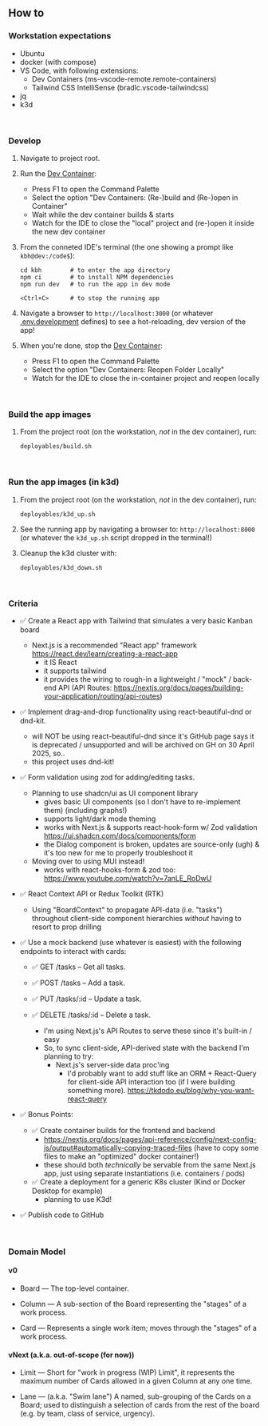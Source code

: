 ## How to ##

### Workstation expectations ###

- Ubuntu
- docker (with compose)
- VS Code, with following extensions:
  - Dev Containers (ms-vscode-remote.remote-containers)
  - Tailwind CSS IntelliSense (bradlc.vscode-tailwindcss)
- jq
- k3d


&nbsp;

### Develop ###

1. Navigate to project root.

1. Run the [Dev Container](https://code.visualstudio.com/docs/devcontainers/containers):
    - Press F1 to open the Command Palette
    - Select the option "Dev Containers: (Re-)build and (Re-)open in Container"
    - Wait while the dev container builds & starts
    - Watch for the IDE to close the "local" project and (re-)open it inside the new dev container

1. From the conneted IDE's terminal (the one showing a prompt like `kbh@dev:/code$`):
    ```
    cd kbh        # to enter the app directory
    npm ci        # to install NPM dependencies
    npm run dev   # to run the app in dev mode

    <Ctrl+C>      # to stop the running app
    ```

1. Navigate a browser to `http://localhost:3000` (or whatever [.env.development](./kbh/.env.development) defines) to see a hot-reloading, dev version of the app!

1. When you're done, stop the [Dev Container](https://code.visualstudio.com/docs/devcontainers/containers):
    - Press F1 to open the Command Palette
    - Select the option "Dev Containers: Reopen Folder Locally"
    - Watch for the IDE to close the in-container project and reopen locally


&nbsp;

### Build the app images ###

1. From the project root (on the workstation, _not_ in the dev container), run:
    ```
    deployables/build.sh
    ```


&nbsp;

### Run the app images (in k3d) ###

1. From the project root (on the workstation, _not_ in the dev container), run:
    ```
    deployables/k3d_up.sh
    ```

1. See the running app by navigating a browser to: `http://localhost:8000` (or whatever the `k3d_up.sh` script dropped in the terminal!)

1. Cleanup the k3d cluster with:
    ```
    deployables/k3d_down.sh
    ```

&nbsp;

### Criteria ###

- ✅ Create a React app with Tailwind that simulates a very basic Kanban board
  - Next.js is a recommended "React app" framework
    https://react.dev/learn/creating-a-react-app
    - it IS React
    - it supports tailwind
    - it provides the wiring to rough-in a lightweight / "mock" / back-end API
      (API Routes: https://nextjs.org/docs/pages/building-your-application/routing/api-routes)

- ✅ Implement drag-and-drop functionality using react-beautiful-dnd or dnd-kit.
  - will NOT be using react-beautiful-dnd since it's GitHub page says it is deprecated / unsupported and will be archived on GH on 30 April 2025, so..
  - this project uses dnd-kit!

- ✅ Form validation using zod for adding/editing tasks.
  - Planning to use shadcn/ui as UI component library
    - gives basic UI components (so I don't have to re-implement them) (including graphs!)
    - supports light/dark mode theming
    - works with Next.js & supports react-hook-form w/ Zod validation
      https://ui.shadcn.com/docs/components/form
    - the Dialog component is broken, updates are source-only (ugh) & it's too new for me to properly troubleshoot it
  - Moving over to using MUI instead!
    - works with react-hooks-form & zod too: https://www.youtube.com/watch?v=7anLE_RoDwU

- ✅ React Context API or Redux Toolkit (RTK)
  - Using "BoardContext" to propagate API-data (i.e. "tasks") throughout client-side
    component hierarchies _without_ having to resort to prop drilling

- ✅ Use a mock backend (use whatever is easiest) with the following endpoints to interact with cards:
  - ✅ GET /tasks – Get all tasks.
  - ✅ POST /tasks – Add a task.
  - ✅ PUT /tasks/:id – Update a task.
  - ✅ DELETE /tasks/:id – Delete a task.

    - I'm using Next.js's API Routes to serve these since it's built-in / easy
    - So, to sync client-side, API-derived state with the backend I'm planning to try:
      - Next.js's server-side data proc'ing
        - I'd probably want to add stuff like an ORM + React-Query for client-side API interaction too (if I were building something more).
          https://tkdodo.eu/blog/why-you-want-react-query

- ✅ Bonus Points:
  - ✅ Create container builds for the frontend and backend
    - https://nextjs.org/docs/pages/api-reference/config/next-config-js/output#automatically-copying-traced-files
      (have to copy some files to make an "optimized" docker container!)
    - these should both _technically_ be servable from the same Next.js app, just using 
      separate instantiations (i.e. containers / pods)
  - ✅ Create a deployment for a generic K8s cluster (Kind or Docker Desktop for example)
    - planning to use K3d!
  
- ✅ Publish code to GitHub


&nbsp;

### Domain Model ###

#### v0 ####

- Board &mdash; The top-level container.

- Column &mdash; A sub-section of the Board representing the "stages" of a work process.

- Card &mdash; Represents a single work item; moves through the "stages" of a work process.


#### vNext (a.k.a. out-of-scope (for now)) ####

- Limit &mdash; Short for "work in progress (WIP) Limit", it represents the maximum number of Cards allowed in a given Column at any one time.

- Lane &mdash; (a.k.a. "Swim lane") A named, sub-grouping of the Cards on a Board; used to distinguish a selection of cards from the rest of the board (e.g. by team, class of service, urgency).